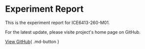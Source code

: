 # Experiment Report

This is the experiment report for ICE6413-260-M01.

For the latest update, please visite project's home page on GitHub.

[View GitHub](https://github.com/davidliyutong/ICE6413P-260-M01){ .md-button }
